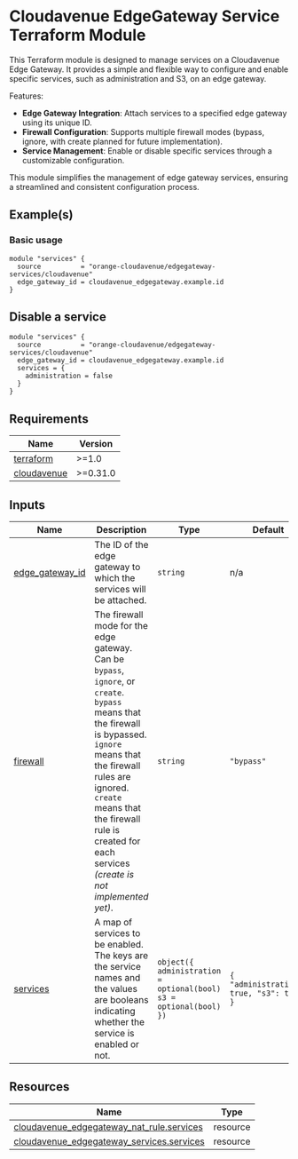 <!-- BEGIN_TF_DOCS -->


# Cloudavenue EdgeGateway Service Terraform Module

This Terraform module is designed to manage services on a Cloudavenue Edge Gateway. It provides a simple and flexible way to configure and enable specific services, such as administration and S3, on an edge gateway.

Features:
 - **Edge Gateway Integration**: Attach services to a specified edge gateway using its unique ID.
 - **Firewall Configuration**: Supports multiple firewall modes (bypass, ignore, with create planned for future implementation).
 - **Service Management**: Enable or disable specific services through a customizable configuration.

This module simplifies the management of edge gateway services, ensuring a streamlined and consistent configuration process.

## Example(s)

### Basic usage
```hcl
module "services" {
  source          = "orange-cloudavenue/edgegateway-services/cloudavenue"
  edge_gateway_id = cloudavenue_edgegateway.example.id
}
```

## Disable a service
```hcl
module "services" {
  source          = "orange-cloudavenue/edgegateway-services/cloudavenue"
  edge_gateway_id = cloudavenue_edgegateway.example.id
  services = {
    administration = false
  }
}

```

## Requirements

| Name | Version |
|------|---------|
| <a name="requirement_terraform"></a> [terraform](#requirement\_terraform) | >=1.0 |
| <a name="requirement_cloudavenue"></a> [cloudavenue](#requirement\_cloudavenue) | >=0.31.0 |

## Inputs

| Name | Description | Type | Default | Required |
|------|-------------|------|---------|:--------:|
| <a name="input_edge_gateway_id"></a> [edge\_gateway\_id](#input\_edge\_gateway\_id) | The ID of the edge gateway to which the services will be attached. | `string` | n/a | yes |
| <a name="input_firewall"></a> [firewall](#input\_firewall) | The firewall mode for the edge gateway. Can be `bypass`, `ignore`, or `create`. `bypass` means that the firewall is bypassed. `ignore` means that the firewall rules are ignored. `create` means that the firewall rule is created for each services *(create is not implemented yet)*. | `string` | `"bypass"` | no |
| <a name="input_services"></a> [services](#input\_services) | A map of services to be enabled. The keys are the service names and the values are booleans indicating whether the service is enabled or not. | ```object({ administration = optional(bool) s3 = optional(bool) })``` | ```{ "administration": true, "s3": true }``` | no |

## Resources

| Name | Type |
|------|------|
| [cloudavenue_edgegateway_nat_rule.services](https://registry.terraform.io/providers/orange-cloudavenue/cloudavenue/latest/docs/resources/edgegateway_nat_rule) | resource |
| [cloudavenue_edgegateway_services.services](https://registry.terraform.io/providers/orange-cloudavenue/cloudavenue/latest/docs/resources/edgegateway_services) | resource |
<!-- END_TF_DOCS -->
